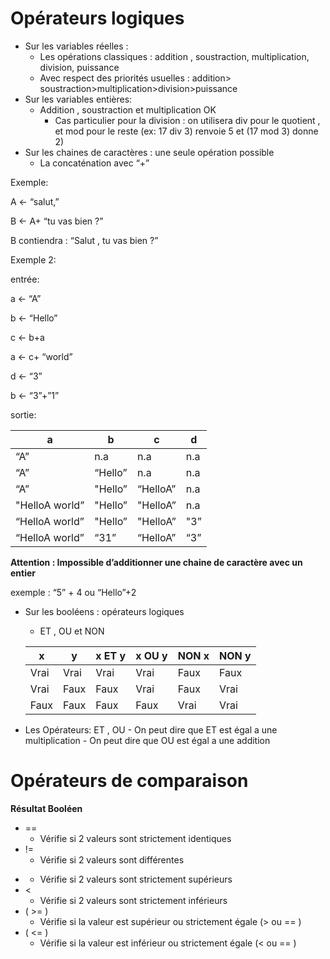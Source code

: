 # Opérateurs logiques

- Sur les variables réelles :
  - Les opérations classiques : addition , soustraction, multiplication, division, puissance
  - Avec respect des priorités usuelles : addition> soustraction>multiplication>division>puissance
- Sur les variables entières:
  - Addition , soustraction et multiplication OK
    - Cas particulier pour la division : on utilisera div pour le quotient , et mod pour le reste (ex: 17 div 3) renvoie 5 et (17 mod 3) donne 2)
- Sur les chaines de caractères : une seule opération possible
  - La concaténation avec “+”

Exemple:

A ← “salut,”

B ← A+ “tu vas bien ?”

B contiendra : “Salut , tu vas bien ?”

Exemple 2:

entrée:

a ← “A”

b ← “Hello”

c ← b+a

a ← c+ “world”

d ← “3”

b ← “3”+”1”

sortie:

| a              | b       | c        | d   |
| -------------- | ------- | -------- | --- |
| “A”            | n.a     | n.a      | n.a |
| “A”            | “Hello” | n.a      | n.a |
| “A”            | "Hello” | “HelloA” | n.a |
| "HelloA world” | "Hello” | "HelloA” | n.a |
| “HelloA world” | "Hello” | "HelloA” | "3” |
| “HelloA world” | “31”    | “HelloA” | “3” |

**Attention : Impossible d’additionner une chaine de caractère avec un entier**

exemple : “5” + 4 ou “Hello”+2

- Sur les booléens : opérateurs logiques

  - ET , OU et NON

  | x    | y    | x ET y | x OU y | NON x | NON y |
  | ---- | ---- | ------ | ------ | ----- | ----- |
  | Vrai | Vrai | Vrai   | Vrai   | Faux  | Faux  |
  | Vrai | Faux | Faux   | Vrai   | Faux  | Vrai  |
  | Faux | Faux | Faux   | Faux   | Vrai  | Vrai  |

- Les Opérateurs: ET , OU - On peut dire que ET est égal a une multiplication - On peut dire que OU est égal a une addition

# Opérateurs de comparaison

**Résultat Booléen**

- ==
  - Vérifie si 2 valeurs sont strictement identiques
- !=
  - Vérifie si 2 valeurs sont différentes
- >
  - Vérifie si 2 valeurs sont strictement supérieurs
- <
  - Vérifie si 2 valeurs sont strictement inférieurs
- ( >= )
  - Vérifie si la valeur est supérieur ou strictement égale (> ou == )
- ( <= )
  - Vérifie si la valeur est inférieur ou strictement égale (< ou == )

